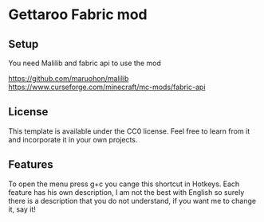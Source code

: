 # Gettaroo Fabric mod

## Setup

You need Malilib and fabric api to use the mod

https://github.com/maruohon/malilib
https://www.curseforge.com/minecraft/mc-mods/fabric-api


## License

This template is available under the CC0 license. Feel free to learn from it and incorporate it in your own projects.

## Features

To open the menu press g+c you cange this shortcut in Hotkeys.
Each feature has his own description, I am not the best with English so surely there is a description that you do not understand, if you want me to change it, say it!
